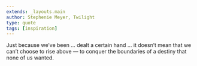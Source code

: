 ```yaml
---
extends: _layouts.main
author: Stephenie Meyer, Twilight
type: quote
tags: [inspiration]
---
```


Just because we’ve been … dealt a certain hand … it doesn’t mean that we can’t choose to rise above — to conquer the boundaries of a destiny that none of us wanted.